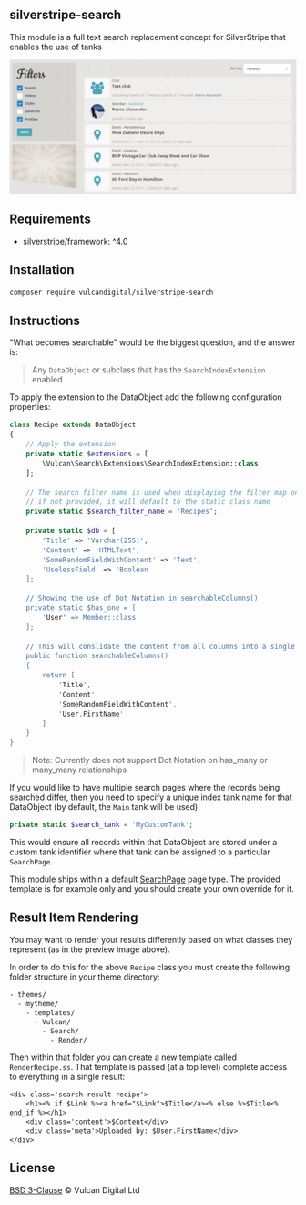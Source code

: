 ## silverstripe-search
This module is a full text search replacement concept for SilverStripe that enables the use of tanks

![Preview](docs/images/example.jpg)

## Requirements
* silverstripe/framework: ^4.0

## Installation
```sh
composer require vulcandigital/silverstripe-search
```

## Instructions
"What becomes searchable" would be the biggest question, and the answer is:
> Any `DataObject` or subclass that has the `SearchIndexExtension` enabled

To apply the extension to the DataObject add the following configuration properties:

```php
class Recipe extends DataObject
{
    // Apply the extension
    private static $extensions = [
        \Vulcan\Search\Extensions\SearchIndexExtension::class
    ];
    
    // The search filter name is used when displaying the filter map on the front end
    // if not provided, it will default to the static class name
    private static $search_filter_name = 'Recipes';
    
    private static $db = [
        'Title' => 'Varchar(255)',
        'Content' => 'HTMLText',
        'SomeRandomFieldWithContent' => 'Text',
        'UselessField' => 'Boolean    
    ];
    
    // Showing the use of Dot Notation in searchableColumns()
    private static $has_one = [
        'User' => Member::class
    ];
    
    // This will conslidate the content from all columns into a single searchable line of text
    public function searchableColumns() 
    {
        return [
            'Title',
            'Content',
            'SomeRandomFieldWithContent',
            'User.FirstName'
        ]
    }
}
```

> Note: Currently does not support Dot Notation on has_many or many_many relationships

If you would like to have multiple search pages where the records being searched differ, then you need to specify a unique index tank name for that DataObject (by default, the `Main` tank will be used):

```php
private static $search_tank = 'MyCustomTank';
```

This would ensure all records within that DataObject are stored under a custom tank identifier where that tank can be assigned to a particular `SearchPage`.

This module ships within a default [SearchPage](src/Pages/SearchPage.php) page type. The provided template is for example only and you should create your own override for it. 

## Result Item Rendering
You may want to render your results differently based on what classes they represent (as in the preview image above).

In order to do this for the above `Recipe` class you must create the following folder structure in your theme directory:

```
- themes/
  - mytheme/
    - templates/
      - Vulcan/
        - Search/
          - Render/
```

Then within that folder you can create a new template called `RenderRecipe.ss`. That template is passed (at a top level) complete access to everything in a single result:

```twig
<div class='search-result recipe'>
    <h1><% if $Link %><a href="$Link">$Title</a><% else %>$Title<% end_if %></h1>
    <div class='content'>$Content</div>
    <div class='meta'>Uploaded by: $User.FirstName</div>
</div>
```

## License
[BSD 3-Clause](LICENSE.md) © Vulcan Digital Ltd


